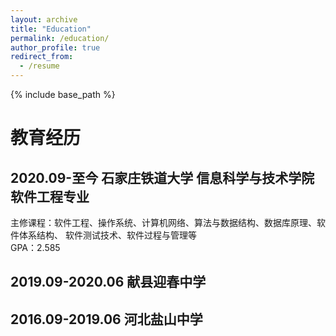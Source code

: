 ```yaml
---
layout: archive
title: "Education"
permalink: /education/
author_profile: true
redirect_from:
  - /resume
---
```


{% include base_path %}

教育经历
======
2020.09-至今         石家庄铁道大学            信息科学与技术学院              软件工程专业  
------

主修课程：软件工程、操作系统、计算机网络、算法与数据结构、数据库原理、软件体系结构、 软件测试技术、软件过程与管理等  
GPA：2.585  

2019.09-2020.06      献县迎春中学  
------  

2016.09-2019.06      河北盐山中学  
------

